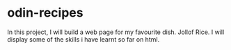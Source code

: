 # odin-recipes

In this project, I will build a web page for my favourite dish. Jollof Rice. I will display some of the skills i have learnt so far on html.